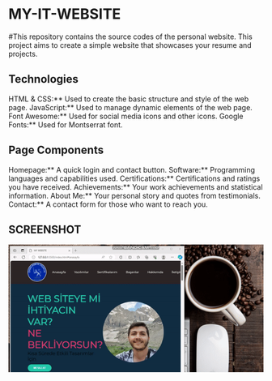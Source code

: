 
<h1> MY-IT-WEBSITE </h1>

#This repository contains the source codes of the personal website. This project aims to create a simple website that showcases your resume and projects.

<h2> Technologies </h2>

HTML & CSS:** Used to create the basic structure and style of the web page.
JavaScript:** Used to manage dynamic elements of the web page.
Font Awesome:** Used for social media icons and other icons.
Google Fonts:** Used for Montserrat font.

<h2> Page Components </h2>

Homepage:** A quick login and contact button.
Software:** Programming languages and capabilities used.
Certifications:** Certifications and ratings you have received.
Achievements:** Your work achievements and statistical information.
About Me:** Your personal story and quotes from testimonials.
Contact:** A contact form for those who want to reach you.

<h2> SCREENSHOT </h2>

![](/website.gif)
